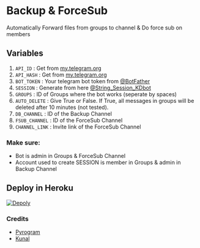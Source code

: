 # Backup & ForceSub
Automatically Forward files from groups to channel & Do force sub on members

## Variables
1. `API_ID` : Get from [my.telegram.org](https://my.telegram.org/)
2. `API_HASH` : Get from [my.telegram.org](https://my.telegram.org)
3. `BOT_TOKEN` : Your telegram bot token from [@BotFather](https://t.me/BotFather)
4. `SESSION` : Generate from here [@String_Session_KDbot](t.me/String_Session_KDbot)
5. `GROUPS` : ID of Groups where the bot works (seperate by spaces)
6. `AUTO_DELETE` : Give True or False. If True, all messages in groups will be deleted after 10 minutes (not tested).
7. `DB_CHANNEL` : ID of the Backup Channel
8. `FSUB_CHANNEL` : ID of the ForceSub Channel
9. `CHANNEL_LINK` : Invite link of the ForceSub Channel

### Make sure:
- Bot is admin in Groups & ForceSub Channel
- Account used to create SESSION is member in Groups & admin in Backup Channel

## Deploy in Heroku
 [![Depoly](https://www.herokucdn.com/deploy/button.svg)](https://heroku.com/deploy?template=https://github.com/x-kunal/ForceSub-Backup)

### Credits
- [Pyrogram](https://github.com/pyrogram/pyrogram)
- [Kunal](https://t.me/kunal_nagar_01)
